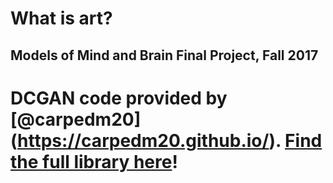 # What is art?
## Models of Mind and Brain Final Project, Fall 2017

# DCGAN code provided by [@carpedm20] (https://carpedm20.github.io/). [Find the full library here](https://github.com/carpedm20/DCGAN-tensorflow)!